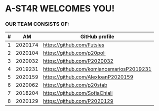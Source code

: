 # A-ST4R WELCOMES YOU!
 
### OUR TEAM CONSISTS OF:

| # | ΑΜ | GitHub profile |
| -- | -- | -- |
| 1 | 2020174 | https://github.com/Futsies |
| 2 | 2020104 | https://github.com/p20poli |
| 3 | 2020032 | https://github.com/P2020032 |
| 4 | 2019231 | https://github.com/komianosmariosP2019231 |
| 5 | 2020159 | https://github.com/AlexIoanP2020159 |
| 6 | 2020062 | https://github.com/p20stab |
| 7 | 2018204 | https://github.com/SofiaChiali |
| 8 | 2020129 | https://github.com/P2020129 |
